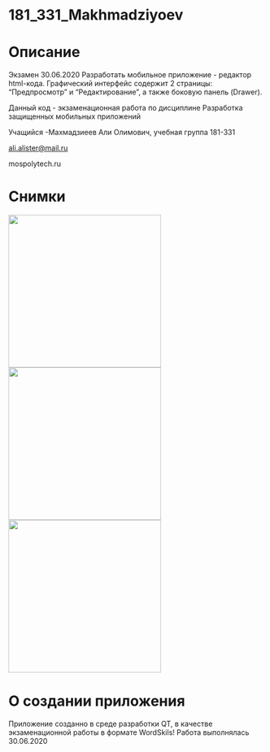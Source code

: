 # 181_331_Makhmadziyoev
# Описание

Экзамен 30.06.2020
Разработать мобильное приложение - редактор html-кода. Графический интерфейс содержит 2 страницы: 
“Предпросмотр” и “Редактирование”, а также  боковую панель (Drawer).


Данный код - экзаменационная работа по дисциплине Разработка защищенных мобильных приложений

Учащийся -Махмадзиеев Али Олимович, учебная группа 181-331

ali.alister@mail.ru

mospolytech.ru

# Снимки

<img src="https://funkyimg.com/i/361S9.png" width=300>  <img src="https://funkyimg.com/i/361Sa.png" width=300>  <img src="https://funkyimg.com/i/361Sb.png" width=300>

# О создании приложения
Приложение созданно в среде разработки QT, в качестве экзаменационной работы в формате WordSkils! 
Работа выполнялась 30.06.2020
